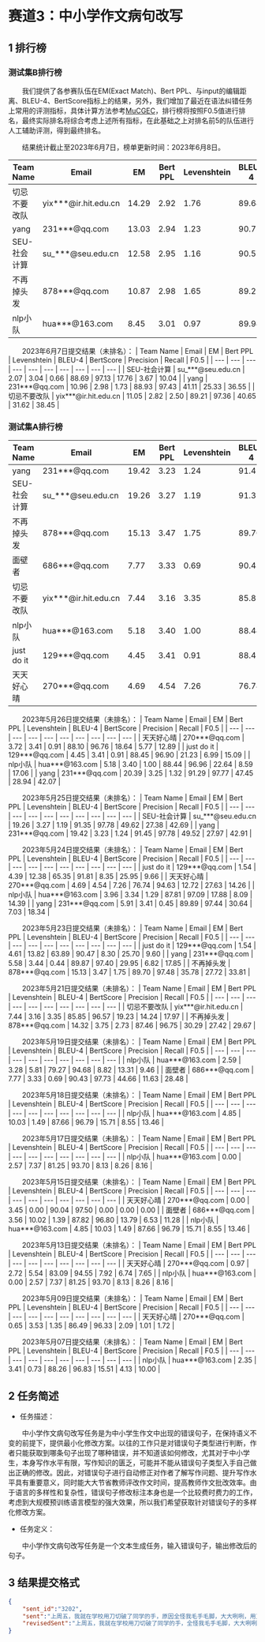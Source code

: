 # 赛道3：中小学作文病句改写

## 1 排行榜

### 测试集B排行榜

&emsp;&emsp;我们提供了各参赛队伍在EM(Exact Match)、Bert PPL、与input的编辑距离、BLEU-4、BertScore指标上的结果，另外，我们增加了最近在语法纠错任务上常用的评测指标，具体计算方法参考[MuCGEC](https://github.com/HillZhang1999/MuCGEC/tree/main/scorers/ChERRANT?spm=5176.12282016.0.0.7a106b1dPaf6TP)，排行榜将按照F0.5值进行排名，最终实际排名将综合考虑上述所有指标，在此基础之上对排名前5的队伍进行人工辅助评测，得到最终排名。

&emsp;&emsp;结果统计截止至2023年6月7日，榜单更新时间：2023年6月8日。

| Team Name | Email | EM | Bert PPL | Levenshtein | BLEU-4 | BertScore | Precision | Recall | F0.5 |
| --- | --- | --- | --- | --- | --- | --- | --- | --- | --- |
| 切忌不要改队 | yix***@ir.hit.edu.cn | 14.29 | 2.92 | 1.76 | 89.64 | 97.58 | 50.99 | 23.67 | 41.42 |
| yang | 231***@qq.com | 13.03 | 2.94 | 1.23 | 90.75 | 97.64 | 47.92 | 24.67 | 40.32 |
| SEU-社会计算 | su\_\*\*\*@seu.edu.cn | 12.58 | 2.95 | 1.16 | 90.57 | 97.63 | 46.91 | 23.54 | 39.14 |
| 不再掉头发 | 878***@qq.com | 10.87 | 2.98 | 1.65 | 89.22 | 97.48 | 38.95 | 23.71 | 34.52 |
| nlp小队 | hua***@163.com | 8.45 | 3.01 | 0.97 | 89.94 | 97.51 | 41.77 | 15.07 | 30.84 |


&emsp;&emsp;2023年6月7日提交结果（未排名）：
| Team Name | Email | EM | Bert PPL | Levenshtein | BLEU-4 | BertScore | Precision | Recall | F0.5 |
| --- | --- | --- | --- | --- | --- | --- | --- | --- | --- |
| SEU-社会计算 | su_\*\*\*@seu.edu.cn | 2.07 | 3.04 | 0.66 | 88.69 | 97.13 | 17.76 | 3.67 | 10.04 |
| yang | 231***@qq.com | 10.96 | 2.98 | 1.73 | 88.93 | 97.43 | 41.11 | 25.33 | 36.55 |
| 切忌不要改队 | yix***@ir.hit.edu.cn | 11.05 | 2.82 | 2.50 | 89.21 | 97.36 | 40.65 | 31.62 | 38.45 |


### 测试集A排行榜

| Team Name | Email | EM | Bert PPL | Levenshtein | BLEU-4 | BertScore | Precision | Recall | F0.5 |
| --- | --- | --- | --- | --- | --- | --- | --- | --- | --- |
| yang | 231***@qq.com | 19.42 | 3.23 | 1.24 | 91.45 | 97.78 | 49.52 | 27.97 | 42.91 |
| SEU-社会计算 | su\_\*\*\*@seu.edu.cn | 19.26 | 3.27 | 1.19 | 91.35 | 97.78 | 49.62 | 27.38 | 42.69 |
| 不再掉头发 | 878***@qq.com | 15.13 | 3.47 | 1.75 | 89.70 | 97.48 | 35.78 | 27.72 | 33.81 |
| 面壁者 | 686***@qq.com | 7.77 | 3.33 | 0.69 | 90.43 | 97.73 | 44.66 | 11.63 | 28.48 |
| 切忌不要改队 | yix***@ir.hit.edu.cn | 7.44 | 3.16 | 3.35 | 85.85 | 96.57 | 19.23 | 14.24 | 17.97 |
| nlp小队 | hua***@163.com | 5.18 | 3.40 | 1.00 | 88.44 | 96.96 | 22.64 | 8.59 | 17.06 |
| just do it | 129***@qq.com | 4.45 | 3.41 | 0.91 | 88.45 | 96.90 | 21.23 | 6.99 | 15.09 |
| 天天好心晴 | 270***@qq.com | 4.69 | 4.54 | 7.26 | 76.74 | 94.63 | 12.72 | 27.63 | 14.26 |


&emsp;&emsp;2023年5月26日提交结果（未排名）：
| Team Name | Email | EM | Bert PPL | Levenshtein | BLEU-4 | BertScore | Precision | Recall | F0.5 |
| --- | --- | --- | --- | --- | --- | --- | --- | --- | --- |
| 天天好心晴 | 270***@qq.com | 3.72 | 3.41 | 0.91 | 88.10 | 96.76 | 18.64 | 5.77 | 12.89 |
| just do it | 129***@qq.com | 4.45 | 3.41 | 0.91 | 88.45 | 96.90 | 21.23 | 6.99 | 15.09 |
| nlp小队 | hua***@163.com | 5.18 | 3.40 | 1.00 | 88.44 | 96.96 | 22.64 | 8.59 | 17.06 |
| yang | 231***@qq.com | 20.39 | 3.25 | 1.32 | 91.29 | 97.77 | 47.45 | 28.94 | 42.07 |

&emsp;&emsp;2023年5月25日提交结果（未排名）：
| Team Name | Email | EM | Bert PPL | Levenshtein | BLEU-4 | BertScore | Precision | Recall | F0.5 |
| --- | --- | --- | --- | --- | --- | --- | --- | --- | --- |
| SEU-社会计算 | su\_\*\*\*@seu.edu.cn | 19.26 | 3.27 | 1.19 | 91.35 | 97.78 | 49.62 | 27.38 | 42.69 |
| yang | 231***@qq.com | 19.42 | 3.23 | 1.24 | 91.45 | 97.78 | 49.52 | 27.97 | 42.91 |

&emsp;&emsp;2023年5月24日提交结果（未排名）：
| Team Name | Email | EM | Bert PPL | Levenshtein | BLEU-4 | BertScore | Precision | Recall | F0.5 |
| --- | --- | --- | --- | --- | --- | --- | --- | --- | --- |
| just do it | 129***@qq.com | 1.54 | 4.39 | 12.38 | 65.35 | 91.81 | 8.35 | 25.95 | 9.66 |
| 天天好心晴 | 270***@qq.com | 4.69 | 4.54 | 7.26 | 76.74 | 94.63 | 12.72 | 27.63 | 14.26 |
| nlp小队 | hua***@163.com | 3.96 | 3.34 | 1.29 | 87.81 | 97.09 | 17.88 | 8.09 | 14.39 |
| yang | 231***@qq.com | 5.91 | 3.41 | 0.45 | 89.89 | 97.44 | 30.64 | 7.03 | 18.34 |

&emsp;&emsp;2023年5月23日提交结果（未排名）：
| Team Name | Email | EM | Bert PPL | Levenshtein | BLEU-4 | BertScore | Precision | Recall | F0.5 |
| --- | --- | --- | --- | --- | --- | --- | --- | --- | --- |
| just do it | 129***@qq.com | 1.54 | 4.61 | 13.82 | 63.89 | 90.47 | 8.30 | 25.70 | 9.60 |
| yang | 231***@qq.com | 5.58 | 3.44 | 0.44 | 89.87 | 97.40 | 29.95 | 6.82 | 17.85 |
| 不再掉头发 | 878***@qq.com | 15.13 | 3.47 | 1.75 | 89.70 | 97.48 | 35.78 | 27.72 | 33.81 |

&emsp;&emsp;2023年5月21日提交结果（未排名）：
| Team Name | Email | EM | Bert PPL | Levenshtein | BLEU-4 | BertScore | Precision | Recall | F0.5 |
| --- | --- | --- | --- | --- | --- | --- | --- | --- | --- |
| 切忌不要改队 | yix***@ir.hit.edu.cn | 7.44 | 3.16 | 3.35 | 85.85 | 96.57 | 19.23 | 14.24 | 17.97 |
| 不再掉头发 | 878***@qq.com | 14.32 | 3.75 | 2.73 | 87.46 | 96.75 | 30.29 | 27.42 | 29.67 |

&emsp;&emsp;2023年5月19日提交结果（未排名）：
| Team Name | Email | EM | Bert PPL | Levenshtein | BLEU-4 | BertScore | Precision | Recall | F0.5 |
| --- | --- | --- | --- | --- | --- | --- | --- | --- | --- |
| nlp小队 | hua***@163.com | 2.59 | 3.28 | 5.81 | 79.27 | 94.68 | 8.82 | 13.31 | 9.46 |
| 面壁者 | 686***@qq.com | 7.77 | 3.33 | 0.69 | 90.43 | 97.73 | 44.66 | 11.63 | 28.48 |


&emsp;&emsp;2023年5月18日提交结果（未排名）：
| Team Name | Email | EM | Bert PPL | Levenshtein | BLEU-4 | BertScore | Precision | Recall | F0.5 |
| --- | --- | --- | --- | --- | --- | --- | --- | --- | --- |
| nlp小队 | hua***@163.com | 4.85 | 10.03 | 1.49 | 87.66 | 96.79 | 15.71 | 8.55 | 13.46 |

&emsp;&emsp;2023年5月17日提交结果（未排名）：
| Team Name | Email | EM | Bert PPL | Levenshtein | BLEU-4 | BertScore | Precision | Recall | F0.5 |
| --- | --- | --- | --- | --- | --- | --- | --- | --- | --- |
| nlp小队 | hua***@163.com | 0.00 | 2.57 | 7.37 | 81.25 | 93.70 | 8.13 | 8.26 | 8.16 |

&emsp;&emsp;2023年5月15日提交结果（未排名）：
| Team Name | Email | EM | Bert PPL | Levenshtein | BLEU-4 | BertScore | Precision | Recall | F0.5 |
| --- | --- | --- | --- | --- | --- | --- | --- | --- | --- |
| 天天好心晴 | 270***@qq.com | 0.00 | 3.45 | 0.00 | 90.04 | 97.50 | 0.00 | 0.00 | 0.00 |
| 面壁者 | 686***@qq.com | 3.56 | 10.02 | 1.39 | 87.82 | 96.80 | 13.79 | 6.53 | 11.28 |
| nlp小队 | hua***@163.com | 4.85 | 10.03 | 1.49 | 87.66 | 96.79 | 15.71 | 8.55 | 13.46 |

&emsp;&emsp;2023年5月13日提交结果（未排名）：
| Team Name | Email | EM | Bert PPL | Levenshtein | BLEU-4 | BertScore | Precision | Recall | F0.5 |
| --- | --- | --- | --- | --- | --- | --- | --- | --- | --- |
| 天天好心晴 | 270***@qq.com | 0.97 | 2.72 | 5.54 | 83.09 | 94.55 | 7.92 | 6.74 | 7.65 |
| nlp小队 | hua***@163.com | 0.00 | 2.57 | 7.37 | 81.25 | 93.70 | 8.13 | 8.26 | 8.16 |

&emsp;&emsp;2023年5月09日提交结果（未排名）：
| Team Name | Email | EM | Bert PPL | Levenshtein | BLEU-4 | BertScore | Precision | Recall | F0.5 |
| --- | --- | --- | --- | --- | --- | --- | --- | --- | --- |
| 天天好心晴 | 270***@qq.com | 0.65 | 3.53 | 1.35 | 86.49 | 96.33 | 2.09 | 1.01 | 1.72 |

&emsp;&emsp;2023年5月07日提交结果（未排名）：
| Team Name | Email | EM | Bert PPL | Levenshtein | BLEU-4 | BertScore | Precision | Recall | F0.5 |
| --- | --- | --- | --- | --- | --- | --- | --- | --- | --- |
| nlp小队 | hua***@163.com | 2.35 | 3.41 | 0.73 | 88.26 | 96.83 | 15.51 | 4.13 | 10.00 |


## 2 任务简述

- 任务描述：

&emsp;&emsp;中小学作文病句改写任务是为中小学生作文中出现的错误句子，在保持语义不变的前提下，提供最小化修改方案。以往的工作只是对错误句子类型进行判断，作者只能获取到哪条句子出现了哪种错误，并不知道该如何修改，尤其对于中小学生，本身写作水平有限，写作知识的匮乏，可能并不能从错误句子类型入手自己做出正确的修改。因此，对错误句子进行自动修正对作者了解写作问题、提升写作水平具有重要意义，同时能大大节省教师评改作文时间，提高教师作文批改效率。由于语言的多样性和复杂性，错误句子修改标注本身也是一个比较费时费力的工作，考虑到大规模预训练语言模型的强大效果，所以我们希望获取针对错误句子的多样化修改方案。

- 任务定义：

&emsp;&emsp;中小学作文病句改写任务是一个文本生成任务，输入错误句子，输出修改后的句子。

## 3 结果提交格式

```json
{
    "sent_id":"3202",
    "sent":"上周五，我就在学校用刀切破了同学的手，原因全怪我毛手毛脚，大大咧咧，用刀太快。",
    "revisedSent":"上周五，我就在学校用刀切破了同学的手，全怪我毛手毛脚，大大咧咧，用刀太快。"
}
```
